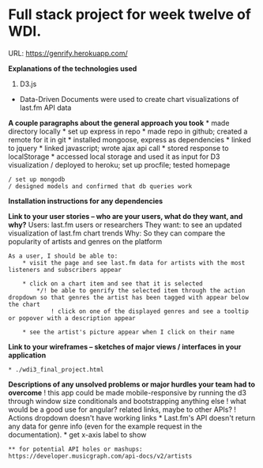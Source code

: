 # Full stack project for week twelve of WDI.
URL: https://genrify.herokuapp.com/

**Explanations of the technologies used**
1. D3.js
- Data-Driven Documents were used to create chart visualizations of last.fm API data

**A couple paragraphs about the general approach you took**
    * made directory locally
    * set up express in repo
    * made repo in github; created a remote for it in git
    * installed mongoose, express as dependencies
    * linked to jquery
    * linked javascript; wrote ajax api call
    * stored response to localStorage
    * accessed local storage and used it as input for D3 visualization
    / deployed to heroku; set up procfile; tested homepage
    
    / set up mongodb
    / designed models and confirmed that db queries work

**Installation instructions for any dependencies**
    

**Link to your user stories – who are your users, what do they want, and why?**
    Users: last.fm users or researchers
    They want: to see an updated visualization of last.fm chart trends
    Why: So they can compare the popularity of artists and genres on the platform

    As a user, I should be able to: 
        * visit the page and see last.fm data for artists with the most listeners and subscribers appear

        * click on a chart item and see that it is selected
            */! be able to genrify the selected item through the action dropdown so that genres the artist has been tagged with appear below the chart
                ! click on one of the displayed genres and see a tooltip or popover with a description appear

        * see the artist's picture appear when I click on their name

**Link to your wireframes – sketches of major views / interfaces in your application**

    * ./wdi3_final_project.html

**Descriptions of any unsolved problems or major hurdles your team had to overcome**
    ! this app could be made mobile-responsive by running the d3 through window size conditionals and bootstrapping anything else
    ! what would be a good use for angular? related links, maybe to other APIs?
    ! Actions dropdown doesn't have working links
    * Last.fm's API doesn't return any data for genre info (even for the example request in the documentation).
    * get x-axis label to show

    ** for potential API holes or mashups: https://developer.musicgraph.com/api-docs/v2/artists


